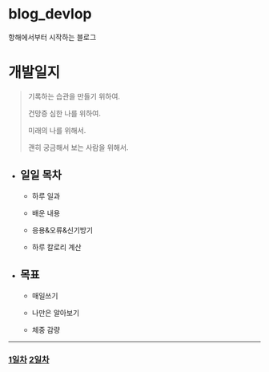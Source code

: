 # blog_devlop
항해에서부터 시작하는 블로그

개발일지
=======
>기록하는 습관을 만들기 위하여.
>
>건망증 심한 나를 위하여.
>
>미래의 나를 위해서.
>
>괜히 궁금해서 보는 사람을 위해서.

+ ## 일일 목차

  + 하루 일과

  + 배운 내용

  + 응용&오류&신기방기
  
  + 하루 칼로리 계산

+ ## 목표
  
   + 매일쓰기
   
   + 나만은 알아보기
   
   + 체중 감량
   
---------------------------------
### <a href='./1days.md'>1일차</a>  <a href='./2days.md'>2일차</a>
